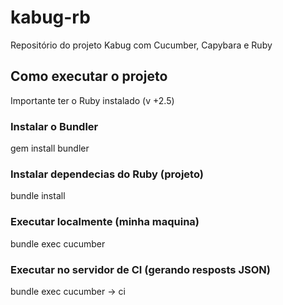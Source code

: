 # kabug-rb
Repositório do projeto Kabug com Cucumber, Capybara e Ruby

## Como executar o projeto

Importante ter o Ruby instalado (v +2.5)

### Instalar o Bundler

gem install bundler


### Instalar dependecias do Ruby (projeto)

bundle install 


### Executar localmente (minha maquina)

bundle exec cucumber


### Executar no servidor de CI (gerando resposts JSON)

bundle exec cucumber -> ci
